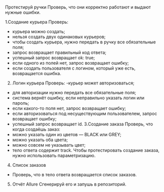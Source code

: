 Протестируй ручки Проверь, что они корректно работают и выдают нужные ошибки.

1.Создание курьера Проверь:
  - курьера можно создать;
  - нельзя создать двух одинаковых курьеров;
  - чтобы создать курьера, нужно передать в ручку все обязательные поля;
  - запрос возвращает правильный код ответа;
  - успешный запрос возвращает ok: true;
  - если одного из полей нет, запрос возвращает ошибку;
  - если создать пользователя с логином, который уже есть, возвращается ошибка.
2. Логин курьера Проверь:
  -курьер может авторизоваться;
  - для авторизации нужно передать все обязательные поля;
  - система вернёт ошибку, если неправильно указать логин или пароль;
  - если какого-то поля нет, запрос возвращает ошибку;
  - если авторизоваться под несуществующим пользователем, запрос возвращает ошибку;
  - успешный запрос возвращает id. 
3.Создание заказа Проверь, что когда создаёшь заказ:
  - можно указать один из цветов — BLACK или GREY;
  - можно указать оба цвета;
  - можно совсем не указывать цвет;
  - тело ответа содержит track. 
    Чтобы протестировать создание заказа, нужно использовать параметризацию.
4. Список заказов
  - Проверь, что в тело ответа возвращается список заказов.
5. Отчёт Allure Сгенерируй его и запушь в репозиторий.